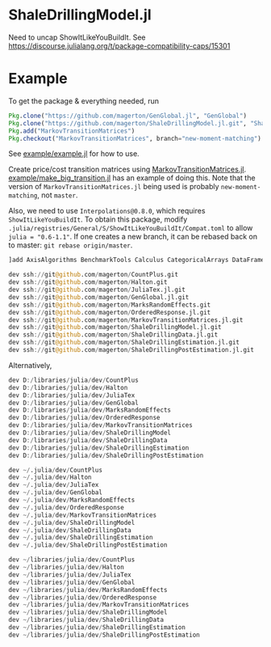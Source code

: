 # ShaleDrillingModel.jl

<!-- [![Build Status](https://travis-ci.org/magerton/ShaleDrillingModel.jl.svg?branch=master)](https://travis-ci.org/magerton/ShaleDrillingModel.jl)

[![Coverage Status](https://coveralls.io/repos/magerton/ShaleDrillingModel.jl/badge.svg?branch=master&service=github)](https://coveralls.io/github/magerton/ShaleDrillingModel.jl?branch=master)

[![codecov.io](http://codecov.io/github/magerton/ShaleDrillingModel.jl/coverage.svg?branch=master)](http://codecov.io/github/magerton/ShaleDrillingModel.jl?branch=master) -->


Need to uncap ShowItLikeYouBuildIt. See <https://discourse.julialang.org/t/package-compatibility-caps/15301>

# Example

To get the package & everything needed, run
```julia
Pkg.clone("https://github.com/magerton/GenGlobal.jl", "GenGlobal")
Pkg.clone("https://github.com/magerton/ShaleDrillingModel.jl.git", "ShaleDrillingModel")
Pkg.add("MarkovTransitionMatrices")
Pkg.checkout("MarkovTransitionMatrices", branch="new-moment-matching")
```

See [example/example.jl](example/example.jl) for how to use.

Create price/cost transition matrices using [MarkovTransitionMatrices.jl](https://github.com/magerton/MarkovTransitionMatrices.jl). [example/make_big_transition.jl](example/make_big_transition.jl) has an example of doing this. Note that the version of `MarkovTransitionMatrices.jl` being used is probably `new-moment-matching`, not `master`.

Also, we need to use `Interpolations@0.8.0`, which requires `ShowItLikeYouBuildIt`. To obtain this package, modify `.julia/registries/General/S/ShowItLikeYouBuildIt/Compat.toml` to allow `julia = "0.6-1.1"`. If one creates a new branch, it can be rebased back on to master: `git rebase origin/master`.

```julia
]add AxisAlgorithms BenchmarkTools Calculus CategoricalArrays DataFrames Distributions FileIO Formatting GLM GR Gadfly IndirectArrays Interpolations@0.8.0 JLD2 MixedModels NLSolversBase NLopt Optim Plots Primes Profile ProgressMeter PyPlot RData Ratios StatsBase StatsFuns StatsModels Feather

dev ssh://git@github.com/magerton/CountPlus.git
dev ssh://git@github.com/magerton/Halton.git
dev ssh://git@github.com/magerton/JuliaTex.jl.git
dev ssh://git@github.com/magerton/GenGlobal.jl.git
dev ssh://git@github.com/magerton/MarksRandomEffects.git
dev ssh://git@github.com/magerton/OrderedResponse.jl.git
dev ssh://git@github.com/magerton/MarkovTransitionMatrices.jl.git
dev ssh://git@github.com/magerton/ShaleDrillingModel.jl.git
dev ssh://git@github.com/magerton/ShaleDrillingData.jl.git
dev ssh://git@github.com/magerton/ShaleDrillingEstimation.jl.git
dev ssh://git@github.com/magerton/ShaleDrillingPostEstimation.jl.git
```


Alternatively,

```julia
dev D:/libraries/julia/dev/CountPlus
dev D:/libraries/julia/dev/Halton
dev D:/libraries/julia/dev/JuliaTex
dev D:/libraries/julia/dev/GenGlobal
dev D:/libraries/julia/dev/MarksRandomEffects
dev D:/libraries/julia/dev/OrderedResponse
dev D:/libraries/julia/dev/MarkovTransitionMatrices
dev D:/libraries/julia/dev/ShaleDrillingModel
dev D:/libraries/julia/dev/ShaleDrillingData
dev D:/libraries/julia/dev/ShaleDrillingEstimation
dev D:/libraries/julia/dev/ShaleDrillingPostEstimation
```

```julia
dev ~/.julia/dev/CountPlus
dev ~/.julia/dev/Halton
dev ~/.julia/dev/JuliaTex
dev ~/.julia/dev/GenGlobal
dev ~/.julia/dev/MarksRandomEffects
dev ~/.julia/dev/OrderedResponse
dev ~/.julia/dev/MarkovTransitionMatrices
dev ~/.julia/dev/ShaleDrillingModel
dev ~/.julia/dev/ShaleDrillingData
dev ~/.julia/dev/ShaleDrillingEstimation
dev ~/.julia/dev/ShaleDrillingPostEstimation
```


```julia
dev ~/libraries/julia/dev/CountPlus
dev ~/libraries/julia/dev/Halton
dev ~/libraries/julia/dev/JuliaTex
dev ~/libraries/julia/dev/GenGlobal
dev ~/libraries/julia/dev/MarksRandomEffects
dev ~/libraries/julia/dev/OrderedResponse
dev ~/libraries/julia/dev/MarkovTransitionMatrices
dev ~/libraries/julia/dev/ShaleDrillingModel
dev ~/libraries/julia/dev/ShaleDrillingData
dev ~/libraries/julia/dev/ShaleDrillingEstimation
dev ~/libraries/julia/dev/ShaleDrillingPostEstimation
```
